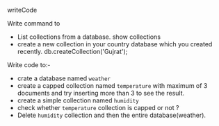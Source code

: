 writeCode

Write command to

- List collections from a database.
    show collections
- create a new collection in your country database which you created recently.
db.createCollection('Gujrat');

Write code to:-

- crate a database named `weather`
- create a capped collection named `temperature` with maximum of 3 documents and try inserting more than 3 to see the result.
- create a simple collection named `humidity`
- check whether `temperature` collection is capped or not ?
- Delete `humidity` collection and then the entire database(weather).
